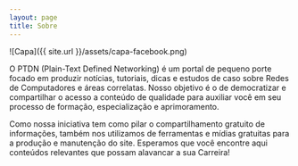 ```yaml
---
layout: page
title: Sobre
---
```


![Capa]({{ site.url }}/assets/capa-facebook.png)

O PTDN (Plain-Text Defined Networking) é um portal de pequeno porte focado em produzir notícias, tutoriais, dicas e estudos de caso sobre Redes de Computadores e áreas correlatas. Nosso objetivo é o de democratizar e compartilhar o acesso a conteúdo de qualidade para auxiliar você em seu processo de formação, especialização e aprimoramento.

Como nossa iniciativa tem como pilar o compartilhamento gratuito de informações, também nos utilizamos de ferramentas e mídias gratuitas para a produção e manutenção do site. Esperamos que você encontre aqui conteúdos relevantes que possam alavancar a sua Carreira!


